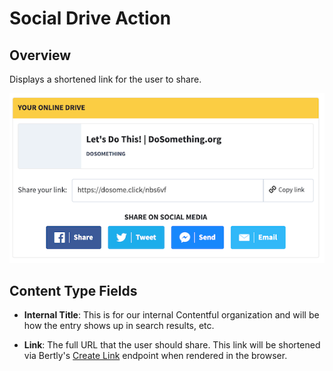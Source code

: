 # Social Drive Action

## Overview

Displays a shortened link for the user to share.

![Example Social Drive Action](../../.gitbook/assets/social-action-drive.png)

## Content Type Fields

- **Internal Title**: This is for our internal Contentful organization and will be how the entry shows up in search results, etc.

- **Link**: The full URL that the user should share. This link will be shortened via Bertly's [Create Link](https://github.com/DoSomething/bertly/tree/master/documentation#create-link) endpoint when rendered in the browser.
